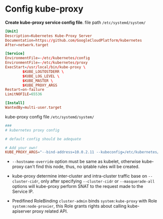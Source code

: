 # Config kube-proxy

**Create kube-proxy service config file**.
file path `/etc/systemd/system/`

```conf
[Unit]
Description=Kubernetes Kube-Proxy Server
Documentation=https://github.com/GoogleCloudPlatform/kubernetes
After=network.target

[Service]
EnvironmentFile=-/etc/kubernetes/config
EnvironmentFile=-/etc/kubernetes/proxy
ExecStart=/usr/local/bin/kube-proxy \
        $KUBE_LOGTOSTDERR \
        $KUBE_LOG_LEVEL \
        $KUBE_MASTER \
        $KUBE_PROXY_ARGS
Restart=on-failure
LimitNOFILE=65536

[Install]
WantedBy=multi-user.target
```

kube-proxy config file `/etc/systemd/system/`

```conf
###
# kubernetes proxy config

# default config should be adequate

# Add your own!
KUBE_PROXY_ARGS="--bind-address=10.0.2.11 --kubeconfig=/etc/kubernetes/kube-proxy.kubeconfig --cluster-cidr=10.254.0.0/16"
```

* `--hostname-override` option must be same as kubelet, otherwise kube-proxy can't find this node, thus, no iptable rules will be created.
* kube-proxy determine inter-cluster and intra-cluster traffic base on `--cluster-cidr`, only after specifying `--cluster-cidr` or `--masquerade-all` options will kube-proxy perform SNAT to the request made to the Service IP.

* Predifined RoleBinding `cluster-admin` binds `system:kube-proxy` with Role `system:node-proxier`, this Role grants rights about calling kube-apiserver proxy related API.
